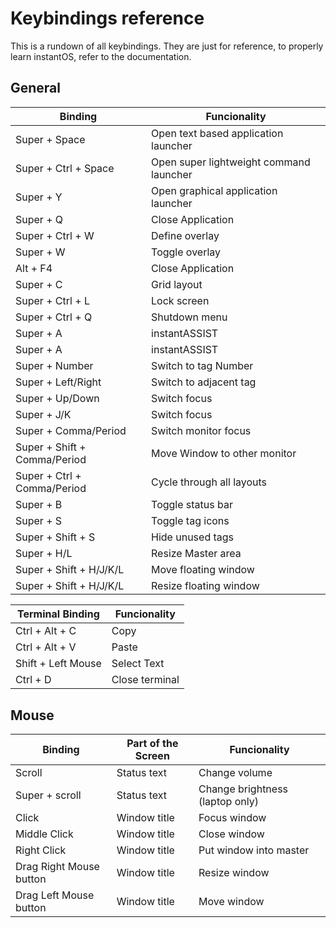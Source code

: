 <h1>Keybindings reference</h1>

<p>
    This is a rundown of all keybindings.
    They are just for reference, to properly learn instantOS, refer to the documentation.
</p>


<div class="table-wrapper">
    <h2>General</h2>
    <table>
        <thead>
            <tr>
                <th>Binding</th>
                <th>Funcionality</th>
            </tr>
        </thead>
        <tbody>
            <td>Super + Space</td>
            <td>Open text based application launcher</td>
            </tr>
            <tr>
                <td>Super + Ctrl + Space</td>
                <td>Open super lightweight command launcher</td>
            </tr>
            <tr>
                <td>Super + Y</td>
                <td>Open graphical application launcher</td>
            </tr>
            <tr>
                <td>Super + Q</td>
                <td>Close Application</td>
            </tr>
            <tr>
                <td>Super + Ctrl + W</td>
                <td>Define overlay</td>
            </tr>
            <tr>
                <td>Super + W</td>
                <td>Toggle overlay</td>
            </tr>
            <tr>
                <td>Alt + F4</td>
                <td>Close Application</td>
            </tr>
            <tr>
                <td>Super + C</td>
                <td>Grid layout</td>
            </tr>
            <tr>
                <td>Super + Ctrl + L</td>
                <td>Lock screen</td>
            </tr>
            <tr>
                <td>Super + Ctrl + Q</td>
                <td>Shutdown menu</td>
            </tr>
            <tr>
                <td>Super + A</td>
                <td>instantASSIST</td>
            </tr>
            <tr>
                <td>Super + A</td>
                <td>instantASSIST</td>
            </tr>
            <tr>
                <td>Super + Number</td>
                <td>Switch to tag Number</td>
            </tr>
            <tr>
                <td>Super + Left/Right</td>
                <td>Switch to adjacent tag</td>
            </tr>
            <tr>
                <td>Super + Up/Down</td>
                <td>Switch focus</td>
            </tr>
            <tr>
                <td>Super + J/K</td>
                <td>Switch focus</td>
            </tr>
            <tr>
                <td>Super + Comma/Period</td>
                <td>Switch monitor focus</td>
            </tr>
            <tr>
                <td>Super + Shift + Comma/Period</td>
                <td>Move Window to other monitor</td>
            </tr>
            <tr>
                <td>Super + Ctrl + Comma/Period</td>
                <td>Cycle through all layouts</td>
            </tr>
            <tr>
                <td>Super + B</td>
                <td>Toggle status bar</td>
            </tr>
            <tr>
                <td>Super + S</td>
                <td>Toggle tag icons</td>
            </tr>
            <tr>
                <td>Super + Shift + S</td>
                <td>Hide unused tags </td>
            </tr>
            <tr>
                <td>Super + H/L</td>
                <td>Resize Master area</td>
            </tr>
            <tr>
                <td>Super + Shift + H/J/K/L</td>
                <td>Move floating window</td>
            </tr>
            <tr>
                <td>Super + Shift + H/J/K/L</td>
                <td>Resize floating window</td>
            </tr>
            <tr>
        </tbody>
    </table>
</div>

<div class="table-wrapper">
    <table>
        <thead>
            <tr>
                <th>Terminal Binding</th>
                <th>Funcionality</th>
            </tr>
        </thead>
        <tbody>
            <tr>
                <td>Ctrl + Alt + C</td>
                <td>Copy</td>
            </tr>
            <tr>
                <td>Ctrl + Alt + V</td>
                <td>Paste</td>
            </tr>
            <tr>
                <td>Shift + Left Mouse</td>
                <td>Select Text</td>
            </tr>
            <tr>
                <td>Ctrl + D</td>
                <td>Close terminal</td>
            </tr>
        </tbody>
    </table>
</div>

<div class="table-wrapper">
    <h2>Mouse</h2>
    <table>
        <thead>
            <tr>
                <th>Binding</th>
                <th>Part of the Screen</th>
                <th>Funcionality</th>
            </tr>
        </thead>
        <tbody>
            <tr>
                <td>Scroll</td>
                <td>Status text</td>
                <td>Change volume</td>
            </tr>
            <tr>
                <td>Super + scroll</td>
                <td>Status text</td>
                <td>Change brightness (laptop only)</td>
            </tr>
            <tr>
                <td>Click</td>
                <td>Window title</td>
                <td>Focus window</td>
            </tr>
            <tr>
                <td>Middle Click</td>
                <td>Window title</td>
                <td>Close window</td>
            </tr>
            <tr>
                <td>Right Click</td>
                <td>Window title</td>
                <td>Put window into master</td>
            </tr>
            <tr>
                <td>Drag Right Mouse button</td>
                <td>Window title</td>
                <td>Resize window</td>
            </tr>
            <tr>
                <td>Drag Left Mouse button</td>
                <td>Window title</td>
                <td>Move window</td>
            </tr>
        </tbody>
    </table>
</div>